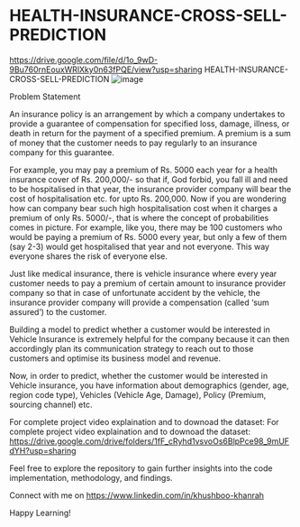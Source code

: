# HEALTH-INSURANCE-CROSS-SELL-PREDICTION 
https://drive.google.com/file/d/1o_9wD-9Bu760rnEouxWRlXky0n63fPQE/view?usp=sharing
HEALTH-INSURANCE-CROSS-SELL-PREDICTION
![image](https://github.com/Rahul-2045/HEALTH-INSURANCE-CROSS-SELL-PREDICTION/assets/116415973/5a143f6f-f96d-46f6-b413-ee147777b535)


Problem Statement

An insurance policy is an arrangement by which a company undertakes to provide a guarantee of compensation for specified loss, damage, illness, or death in return for the payment of a specified premium. A premium is a sum of money that the customer needs to pay regularly to an insurance company for this guarantee.

For example, you may pay a premium of Rs. 5000 each year for a health insurance cover of Rs. 200,000/- so that if, God forbid, you fall ill and need to be hospitalised in that year, the insurance provider company will bear the cost of hospitalisation etc. for upto Rs. 200,000. Now if you are wondering how can company bear such high hospitalisation cost when it charges a premium of only Rs. 5000/-, that is where the concept of probabilities comes in picture. For example, like you, there may be 100 customers who would be paying a premium of Rs. 5000 every year, but only a few of them (say 2-3) would get hospitalised that year and not everyone. This way everyone shares the risk of everyone else.

Just like medical insurance, there is vehicle insurance where every year customer needs to pay a premium of certain amount to insurance provider company so that in case of unfortunate accident by the vehicle, the insurance provider company will provide a compensation (called ‘sum assured’) to the customer.

Building a model to predict whether a customer would be interested in Vehicle Insurance is extremely helpful for the company because it can then accordingly plan its communication strategy to reach out to those customers and optimise its business model and revenue.

Now, in order to predict, whether the customer would be interested in Vehicle insurance, you have information about demographics (gender, age, region code type), Vehicles (Vehicle Age, Damage), Policy (Premium, sourcing channel) etc.

For complete project video explaination and to downoad the dataset: For complete project video explaination and to downoad the dataset: https://drive.google.com/drive/folders/1fF_cRyhd1vsvoOs6BlpPce98_9mUFdYH?usp=sharing

Feel free to explore the repository to gain further insights into the code implementation, methodology, and findings.

Connect with me on https://www.linkedin.com/in/khushboo-khanrah

Happy Learning!
